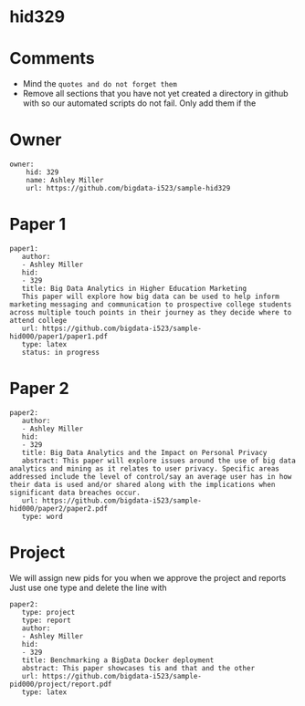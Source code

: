 # hid329
# Comments

* Mind the ```quotes and do not forget them```
* Remove all sections that you have not yet created a directory in github with so our automated scripts do not fail. Only add them if the 

# Owner

```
owner:
    hid: 329
    name: Ashley Miller
    url: https://github.com/bigdata-i523/sample-hid329
```

# Paper 1

```
paper1:
   author: 
   - Ashley Miller
   hid:
   - 329
   title: Big Data Analytics in Higher Education Marketing
   This paper will explore how big data can be used to help inform marketing messaging and communication to prospective college students across multiple touch points in their journey as they decide where to attend college
   url: https://github.com/bigdata-i523/sample-hid000/paper1/paper1.pdf
   type: latex
   status: in progress
```
   
# Paper 2

```
paper2:
   author: 
   - Ashley Miller
   hid:
   - 329
   title: Big Data Analytics and the Impact on Personal Privacy
   abstract: This paper will explore issues around the use of big data analytics and mining as it relates to user privacy. Specific areas addressed include the level of control/say an average user has in how their data is used and/or shared along with the implications when significant data breaches occur. 
   url: https://github.com/bigdata-i523/sample-hid000/paper2/paper2.pdf   
   type: word
```

# Project 

We will assign new pids for you when we approve the project and reports   
Just use one type and delete the line with 

```
paper2:
   type: project
   type: report
   author: 
   - Ashley Miller
   hid:
   - 329
   title: Benchmarking a BigData Docker deployment
   abstract: This paper showcases tis and that and the other 
   url: https://github.com/bigdata-i523/sample-pid000/project/report.pdf
   type: latex
```
   
